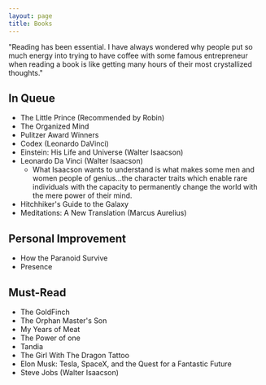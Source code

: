 ```yaml
---
layout: page
title: Books 
---
```


<p class="message">
  "Reading has been essential. I have always wondered why people put so much energy into trying to have coffee with some famous entrepreneur when reading a book is like getting many hours of their most crystallized thoughts."
</p>

## In Queue
* The Little Prince (Recommended by Robin) 
* The Organized Mind
* Pulitzer Award Winners 
* Codex (Leonardo DaVinci)
* Einstein: His Life and Universe (Walter Isaacson)
* Leonardo Da Vinci (Walter Isaacson)
  - What Isaacson wants to understand is what makes some men and women people of genius...the character traits which enable rare individuals with the capacity to permanently change the world with the mere power of their mind.
* Hitchhiker's Guide to the Galaxy 
* Meditations: A New Translation (Marcus Aurelius)

## Personal Improvement 
* How the Paranoid Survive
* Presence 

## Must-Read 
* The GoldFinch
* The Orphan Master's Son
* My Years of Meat
* The Power of one
* Tandia
* The Girl With The Dragon Tattoo
* Elon Musk: Tesla, SpaceX, and the Quest for a Fantastic Future 
* Steve Jobs (Walter Isaacson)

